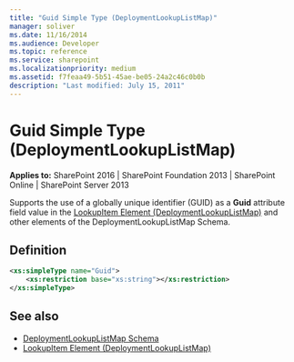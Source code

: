 ```yaml
---
title: "Guid Simple Type (DeploymentLookupListMap)"
manager: soliver
ms.date: 11/16/2014
ms.audience: Developer
ms.topic: reference
ms.service: sharepoint
ms.localizationpriority: medium
ms.assetid: f7feaa49-5b51-45ae-be05-24a2c46c0b0b
description: "Last modified: July 15, 2011"
---
```


# Guid Simple Type (DeploymentLookupListMap)

**Applies to:** SharePoint 2016 | SharePoint Foundation 2013 | SharePoint Online | SharePoint Server 2013
  
Supports the use of a globally unique identifier (GUID) as a **Guid** attribute field value in the [LookupItem Element (DeploymentLookupListMap)](lookupitem-element-deploymentlookuplistmap.md) and other elements of the DeploymentLookupListMap Schema. 

## Definition

```XML
<xs:simpleType name="Guid">
    <xs:restriction base="xs:string"></xs:restriction>
</xs:simpleType>

```

## See also

- [DeploymentLookupListMap Schema](deploymentlookuplistmap-schema.md)
- [LookupItem Element (DeploymentLookupListMap)](lookupitem-element-deploymentlookuplistmap.md)

